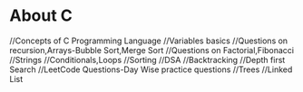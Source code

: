 # About C
//Concepts of C Programming Language
//Variables basics
//Questions on recursion,Arrays-Bubble Sort,Merge Sort
//Questions on Factorial,Fibonacci
//Strings
//Conditionals,Loops
//Sorting
//DSA
//Backtracking
//Depth first Search
//LeetCode Questions-Day Wise practice questions
//Trees
//Linked List
